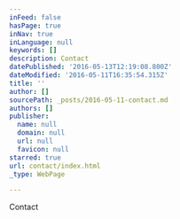 ```yaml
---
inFeed: false
hasPage: true
inNav: true
inLanguage: null
keywords: []
description: Contact
datePublished: '2016-05-13T12:19:08.800Z'
dateModified: '2016-05-11T16:35:54.315Z'
title: ''
author: []
sourcePath: _posts/2016-05-11-contact.md
authors: []
publisher:
  name: null
  domain: null
  url: null
  favicon: null
starred: true
url: contact/index.html
_type: WebPage

---
```

Contact